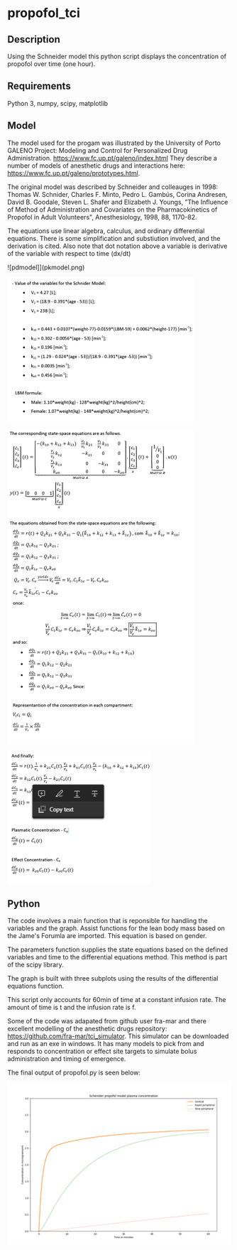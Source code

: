 # propofol_tci

## Description
Using the Schneider model this python script displays the concentration of propofol over time (one hour).

## Requirements
Python 3,
numpy,
scipy,
matplotlib

## Model

The model used for the progam was illustrated by the University of Porto GALENO Project: Modeling and Control for Personalized Drug Administration. https://www.fc.up.pt/galeno/index.html They describe a number of models of anesthetic drugs and interactions here: https://www.fc.up.pt/galeno/prototypes.html. 

The original model was described by Schneider and colleauges in 1998:
Thomas W. Schnider, Charles F. Minto, Pedro L. Gambús, Corina Andresen, David B. Goodale, Steven L. Shafer and Elizabeth J. Youngs, ”The Influence of Method of Administration and Covariates on the Pharmacokinetics of Propofol in Adult Volunteers", Anesthesiology, 1998, 88, 1170-82. 

The equations use linear algebra, calculus, and ordinary differential equations. There is some simplification and substiution involved, and the derivation is cited. Also note that dot notation above a variable is derivative of the variable with respect to time (dx/dt)

![pdmodel]](pkmodel.png)

![baseequations](equations.png)

![statespace](statespaceequations.png)

![final](finalequation.png)

## Python
The code involves a  main function that is reponsible for handling the variables and the graph. Assist functions for the lean body mass based on the Jame's Forumla are imported. This equation is based on gender. 

The parameters function supplies the state equations based on the defined variables and time to the differential equations method. This method is part of the scipy library. 

The graph is built with three subplots using the results of the differential equations function. 

This script only accounts for 60min of time at a constant infusion rate. The amount of time is t and the infusion rate is f. 

Some of the code was adapated from github user fra-mar and there excellent modelling of the anesthetic drugs repository: https://github.com/fra-mar/tci_simulator. This simulator can be downloaded and run as an exe in windows. It has many models to pick from and responds to concentration or effect site targets to simulate bolus administration and timing of emergence. 

The final output of propofol.py is seen below:

![Alt text](schneidermodel.png)